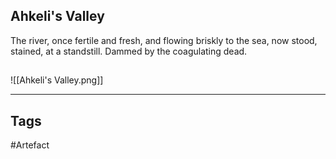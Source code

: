 ## Ahkeli's Valley
The river, once fertile and fresh,
and flowing briskly to the sea,
now stood, stained, at a standstill.
Dammed by the coagulating dead.
## 
![[Ahkeli's Valley.png]]

---
## Tags
#Artefact